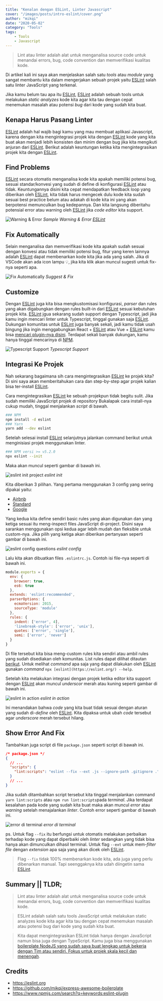 ```yaml
---
title: "Kenalan dengan ESLint, Linter Javascript"
cover: "/images/posts/intro-eslint/cover.png"
author: "mikqi"
date: "2020-05-02"
category: "Tools"
tags:
    - Tools
    - Javascript
---
```


> Lint atau linter adalah alat untuk menganalisa source code untuk menandai errors, bug, code convention dan memverifikasi kualitas kode.

Di artikel kali ini saya akan menjelaskan salah satu *tools* atau *module* yang sangat membantu kita dalam mengerjakan sebuah projek yaitu [ESLint](https://eslint.org/) salah satu linter JavaScript yang terkenal.

Jika kamu belum tau apa itu [ESLint](https://eslint.org/), [ESLint](https://eslint.org/) adalah sebuah tools untuk melakukan *static analyzes* kode kita agar kita tau dengan cepat menemukan masalah atau potensi *bug* dari kode yang sudah kita buat.

## Kenapa Harus Pasang Linter

[ESLint](https://eslint.org/) adalah hal wajib bagi kamu yang mau membuat aplikasi Javascript, karena dengan kita mengintegrasi projek kita dengan [ESLint](https://eslint.org/) kode yang kita buat akan menjadi lebih konsisten dan minim dengan bug jika kita mengikuti anjuran dari [ESLint](https://eslint.org/). Berikut adalah keuntungan ketika kita mengintegrasikan projek kita dengan [ESLint](https://eslint.org/).

## Find Problems

[ESLint](https://eslint.org/) secara otomatis menganalisa kode kita apakah memiliki potensi bug, sesuai standar/konvesi yang sudah di define di konfigurasi [ESLint](https://eslint.org/) atau tidak. Keuntungannya disini kita cepat mendapatkan feedback loop yang diberikan oleh [ESLint](https://eslint.org/), kita tidak harus mengecek dulu kode kita sudah sesuai best practice belum atau adakah di kode kita ini yang akan berpotensi memunculkan bug kedepannya. Dan kita langsung diberitahu potensial error atau warning oleh [ESLint](https://eslint.org/) jika *code editor* kita support.

![Warning & Error](/images/posts/code-quality-linter/cover.jpg)
*Sample Warning & Error [ESLint](https://eslint.org/)*

## Fix Automatically

Selain menganalisa dan memverifikasi kode kita apakah sudah sesuai dengan konvesi atau tidak memiliki potensi bug, fitur yang keren lainnya adalah [ESLint](https://eslint.org/) dapat membenarkan kode kita jika ada yang salah. Jika di VSCode akan ada icon lampu 💡, jika kita klik akan muncul sugesti untuk fix-nya seperti apa.

![Fix Automatically](/images/posts/intro-eslint/fix-ts.gif)
*Suggest & Fix*

## Customize

Dengan [ESLint](https://eslint.org/) juga kita bisa mengkustomisasi konfigurasi, *parser* dan rules yang akan digabungkan dengan rules built-in dari [ESLint](https://eslint.org/) sesuai kebutuhan projek kita. [ESLint](https://eslint.org/) jgua sekarang sudah support dengan Typescript, jadi jika kamu ingin mencari linter untuk Typescript, tinggal gunakan saja [ESLint](https://eslint.org/). Dukungan komunitas untuk [ESLint](https://eslint.org/) juga banyak sekali, jadi kamu tidak usah bingung jika ingin menggabungkan React + [ESLint](https://eslint.org/) atau Vue + [ESLint](https://eslint.org/) kamu bisa [mencari plugin-nya disini](https://www.npmjs.com/search?q=keywords:eslint-plugin). Terdapat sekali banyak dukungan, kamu hanya tinggal mencarinya di [NPM](https://www.npmjs.com/).

![Typescript Support](/images/posts/intro-eslint/typescript-support.png)
*Typescript Support*

## Integrasi Ke Projek

Nah sekarang bagaimana sih cara mengintegrasikan [ESLint](https://eslint.org/) ke projek kita? Di sini saya akan memberitahukan cara dan step-by-step agar projek kalian bisa ter-install [ESLint](https://eslint.org/).

Cara mengintegrasikan [ESLint](https://eslint.org/) ke sebuah projekpun tidak begitu sulit. Jika sudah memiliki JavaScript projek di repository Bukalapak cara install-nya cukup mudah, tinggal menjalankan _script_ di bawah.

```bash
### NPM
npm install -d eslint
### Yarn
yarn add --dev eslint
```

Setelah selesai install [ESLint](https://eslint.org/) selanjutnya jalankan command berikut untuk menginisiasi projek menggunakan linter.

```bash
### NPM versi >= v5.2.0
npx eslint --init
```

Maka akan muncul seperti gambar di bawah ini.

![eslint init project](/images/posts/code-quality-linter/eslint-init.jpg)
_eslint init_

Kita diberikan 3 pilihan.
Yang pertama menggunakan 3 config yang sering dipakai yaitu:

- [Airbnb](https://github.com/airbnb/javascript)
- [Standard](https://github.com/standard/standard)
- [Google](https://github.com/google/eslint-config-google)

Yang kedua kita define sendiri basic rules yang akan digunakan dan yang ketiga sesuai itu meng-inspect files JavaScript di-project. Disini saya sarankan menggunakan opsi kedua agar lebih mudah dan fleksible untuk custom-nya. Jika pilih yang ketiga akan diberikan pertanyaan seperti gambar di bawah ini.

![eslint config questions](/images/posts/code-quality-linter/eslint-question.jpg)
_eslint config_

Lalu kita akan dibuatkan files `.eslintrc.js`. Contoh isi file-nya seperti di bawah ini.

```javascript
module.exports = {
  env: {
    browser: true,
    es6: true
  },
  extends: 'eslint:recommended',
  parserOptions: {
    ecmaVersion: 2015,
    sourceType: 'module'
  },
  rules: {
    indent: ['error', 4],
    'linebreak-style': ['error', 'unix'],
    quotes: ['error', 'single'],
    semi: ['error', 'never']
  }
}
```

Di file tersebut kita bisa meng-custom rules kita sendiri atau ambil rules yang sudah disediakan oleh komunitas. List rules dapat dilihat ditautan [berikut](https://eslint.org/docs/rules/).
Untuk melihat _command_ apa saja yang dapat dilakukan oleh [ESLint](https://eslint.org/) gunakan _command_ `npx [eslint](https://eslint.org/) --help`.

Setelah kita melakukan integrasi dengan projek ketika editor kita support dengan [ESLint](https://eslint.org/) akan muncul _underscor_ merah atau kuning seperti gambar di bawah ini.

![eslint in action](/images/posts/code-quality-linter/eslint-action.jpg)
_eslint in action_

Ini menandakan bahwa _code_ yang kita buat tidak sesuai dengan aturan yang sudah di-_define_ oleh [ESLint](https://eslint.org/). Kita dipaksa untuk ubah _code_ tersebut agar _underscore_ merah tersebut hilang.

## Show Error And Fix

Tambahkan juga script di file `package.json` seperti script di bawah ini.

```json
/* package.json */
{
  // ...
  "scripts": {
    "lint:scripts": "eslint --fix --ext .js --ignore-path .gitignore ."
  }
  // ...
}
```

Jika sudah ditambahkan script tersebut kita tinggal menjalankan command `yarn lint:scripts` atau `npm run lint:scripts`pada _terminal_. Jika terdapat kesalahan pada kode yang sudah kita buat maka akan muncul _error_ atau _warning_ setelah menajalankan _linter_. Contoh error seperti gambar di bawah ini.

![error di terminal](/images/posts/code-quality-linter/eslint-terminal.jpg)
_error di terminal_

ps. Untuk flag `--fix` itu berfungsi untuk otomatis melakukan perbaikan terhadap kode yang dapat diperbaiki oleh _linter_ sedangkan yang tidak bisa hanya akan dimunculkan dihasil terminal.
Untuk flag `--ext` untuk mem-_filter_ _file_ dengan _extension_ apa saja yang akan dicek oleh [ESLint](https://eslint.org/).

> Flag `--fix` tidak 100% membenarkan kode kita, ada juga yang perlu dibenarkan manual. Tapi seenggaknya kita udah diingetin sama [ESLint](https://eslint.org/).

## Summary || TLDR;

> Lint atau linter adalah alat untuk menganalisa source code untuk menandai errors, bug, code convention dan memverifikasi kualitas kode.

> ESLint adalah salah satu tools JavaScript untuk melakukan static analyzes kode kita agar kita tau dengan cepat menemukan masalah atau potensi bug dari kode yang sudah kita buat.

> Kita dapat mengintegrasikan ESLint tidak hanya dengan JavaScript namun bisa juga dengan TypeScript.
> Kamu juga bisa menggunakan [boilerplate NodeJS yang sudah saya buat lengkap untuk bekerja dengan Tim atau sendiri. Fokus untuk projek skala kecil dan menengah](https://github.com/mikqi/express-awesome-boilerplate).

## Credits

- https://eslint.org
- https://github.com/mikqi/express-awesome-boilerplate
- https://www.npmjs.com/search?q=keywords:eslint-plugin
